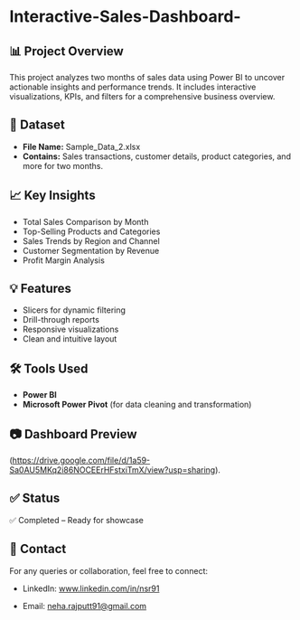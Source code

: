 # Interactive-Sales-Dashboard-

## 📊 Project Overview
This project analyzes two months of sales data using Power BI to uncover actionable insights and performance trends. It includes interactive visualizations, KPIs, and filters for a comprehensive business overview.

## 🧾 Dataset
- **File Name:** Sample_Data_2.xlsx
- **Contains:** Sales transactions, customer details, product categories, and more for two months.

## 📈 Key Insights
- Total Sales Comparison by Month
- Top-Selling Products and Categories
- Sales Trends by Region and Channel
- Customer Segmentation by Revenue
- Profit Margin Analysis

## 💡 Features
- Slicers for dynamic filtering
- Drill-through reports
- Responsive visualizations
- Clean and intuitive layout

## 🛠️ Tools Used
- **Power BI**
- **Microsoft Power Pivot** (for data cleaning and transformation)

## 📷 Dashboard Preview
 (https://drive.google.com/file/d/1a59-Sa0AU5MKq2i86NOCEErHFstxiTmX/view?usp=sharing).

## ✅ Status
✅ Completed – Ready for showcase

## 🔗 Contact
For any queries or collaboration, feel free to connect:
- LinkedIn: www.linkedin.com/in/nsr91

- Email: neha.rajputt91@gmail.com
